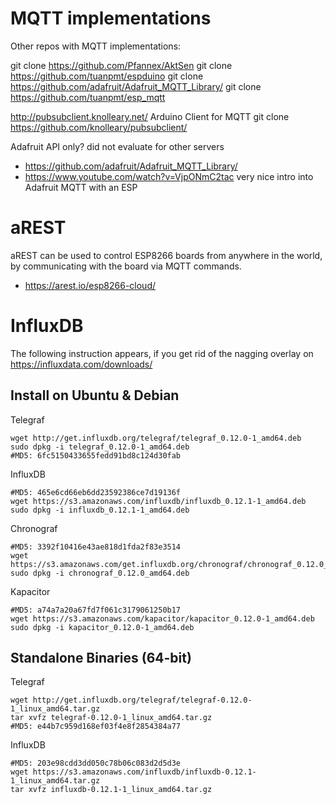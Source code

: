 # MQTT implementations

Other repos with MQTT implementations:

git clone https://github.com/Pfannex/AktSen
git clone https://github.com/tuanpmt/espduino
git clone https://github.com/adafruit/Adafruit_MQTT_Library/
git clone https://github.com/tuanpmt/esp_mqtt

http://pubsubclient.knolleary.net/
Arduino Client for MQTT
git clone https://github.com/knolleary/pubsubclient/

Adafruit API only? did not evaluate for other servers
* https://github.com/adafruit/Adafruit_MQTT_Library/
* https://www.youtube.com/watch?v=VjpONmC2tac very nice intro into Adafruit MQTT with an ESP

# aREST

aREST can be used to control ESP8266 boards from anywhere in the world, by communicating with the board via MQTT commands.

* https://arest.io/esp8266-cloud/


# InfluxDB 


The following instruction appears, if you get rid of the nagging overlay on https://influxdata.com/downloads/

## Install on Ubuntu & Debian

Telegraf

    wget http://get.influxdb.org/telegraf/telegraf_0.12.0-1_amd64.deb
    sudo dpkg -i telegraf_0.12.0-1_amd64.deb
    #MD5: 6fc5150433655fedd91bd8c124d30fab

InfluxDB

    #MD5: 465e6cd66eb6dd23592386ce7d19136f
    wget https://s3.amazonaws.com/influxdb/influxdb_0.12.1-1_amd64.deb
    sudo dpkg -i influxdb_0.12.1-1_amd64.deb


Chronograf

    #MD5: 3392f10416e43ae818d1fda2f83e3514
    wget https://s3.amazonaws.com/get.influxdb.org/chronograf/chronograf_0.12.0_amd64.deb
    sudo dpkg -i chronograf_0.12.0_amd64.deb

Kapacitor


    #MD5: a74a7a20a67fd7f061c3179061250b17
    wget https://s3.amazonaws.com/kapacitor/kapacitor_0.12.0-1_amd64.deb
    sudo dpkg -i kapacitor_0.12.0-1_amd64.deb


## Standalone Binaries (64-bit)

Telegraf

    wget http://get.influxdb.org/telegraf/telegraf-0.12.0-1_linux_amd64.tar.gz
    tar xvfz telegraf-0.12.0-1_linux_amd64.tar.gz
    #MD5: e44b7c959d168ef03f4e8f2854384a77

InfluxDB

    #MD5: 203e98cdd3dd050c78b06c083d2d5d3e
    wget https://s3.amazonaws.com/influxdb/influxdb-0.12.1-1_linux_amd64.tar.gz
    tar xvfz influxdb-0.12.1-1_linux_amd64.tar.gz



